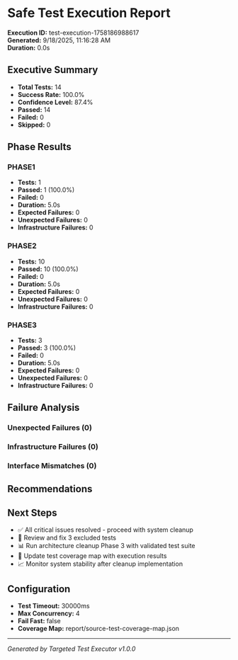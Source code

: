 # Safe Test Execution Report

**Execution ID:** test-execution-1758186988617  
**Generated:** 9/18/2025, 11:16:28 AM  
**Duration:** 0.0s

## Executive Summary

- **Total Tests:** 14
- **Success Rate:** 100.0%
- **Confidence Level:** 87.4%
- **Passed:** 14
- **Failed:** 0
- **Skipped:** 0

## Phase Results


### PHASE1
- **Tests:** 1
- **Passed:** 1 (100.0%)
- **Failed:** 0
- **Duration:** 5.0s
- **Expected Failures:** 0
- **Unexpected Failures:** 0
- **Infrastructure Failures:** 0


### PHASE2
- **Tests:** 10
- **Passed:** 10 (100.0%)
- **Failed:** 0
- **Duration:** 5.0s
- **Expected Failures:** 0
- **Unexpected Failures:** 0
- **Infrastructure Failures:** 0


### PHASE3
- **Tests:** 3
- **Passed:** 3 (100.0%)
- **Failed:** 0
- **Duration:** 5.0s
- **Expected Failures:** 0
- **Unexpected Failures:** 0
- **Infrastructure Failures:** 0


## Failure Analysis

### Unexpected Failures (0)


### Infrastructure Failures (0)


### Interface Mismatches (0)


## Recommendations



## Next Steps

- ✅ All critical issues resolved - proceed with system cleanup
- 📝 Review and fix 3 excluded tests
- 📊 Run architecture cleanup Phase 3 with validated test suite
- 🔄 Update test coverage map with execution results
- 📈 Monitor system stability after cleanup implementation

## Configuration

- **Test Timeout:** 30000ms
- **Max Concurrency:** 4
- **Fail Fast:** false
- **Coverage Map:** report/source-test-coverage-map.json

---
*Generated by Targeted Test Executor v1.0.0*
